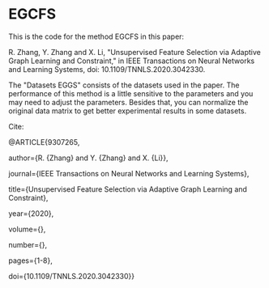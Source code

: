 # EGCFS

This is the code for the method EGCFS in this paper:

R. Zhang, Y. Zhang and X. Li, "Unsupervised Feature Selection via Adaptive Graph Learning and Constraint," in IEEE Transactions on Neural Networks and Learning Systems, doi: 10.1109/TNNLS.2020.3042330.

The "Datasets EGGS" consists of the datasets used in the paper.
The performance of this method is a little sensitive to the parameters and you may need to adjust the parameters.
Besides that, you can normalize the original data matrix to get better experimental results in some datasets.

Cite:

@ARTICLE{9307265,

  author={R. {Zhang} and Y. {Zhang} and X. {Li}},

  journal={IEEE Transactions on Neural Networks and Learning Systems}, 

  title={Unsupervised Feature Selection via Adaptive Graph Learning and Constraint}, 

  year={2020},

  volume={},

  number={},

  pages={1-8},

  doi={10.1109/TNNLS.2020.3042330}}
